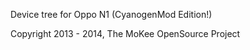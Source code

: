 Device tree for Oppo N1 (CyanogenMod Edition!)

Copyright 2013 - 2014, The MoKee OpenSource Project

